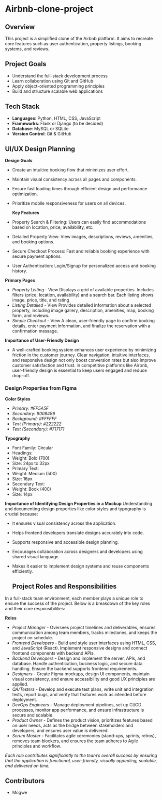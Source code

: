 # Airbnb-clone-project

## Overview
This project is a simplified clone of the Airbnb platform. It aims to recreate core features such as user authentication, property listings, booking systems, and reviews.

## Project Goals
- Understand the full-stack development process
- Learn collaboration using Git and GitHub
- Apply object-oriented programming principles
- Build and structure scalable web applications

## Tech Stack
- **Languages**: Python, HTML, CSS, JavaScript
- **Frameworks**: Flask or Django (to be decided)
- **Database**: MySQL or SQLite
- **Version Control**: Git & GitHub

## UI/UX Design Planning
 **Design Goals**
- Create an intuitive booking flow that minimizes user effort.

- Maintain visual consistency across all pages and components.

- Ensure fast loading times through efficient design and performance optimization.

- Prioritize mobile responsiveness for users on all devices.

  **Key Features**
- Property Search & Filtering: Users can easily find accommodations based on location, price, availability, etc.

- Detailed Property View: View images, descriptions, reviews, amenities, and booking options.

- Secure Checkout Process: Fast and reliable booking experience with secure payment options.

- User Authentication: Login/Signup for personalized access and booking history.

 **Primary Pages**

- *Property Listing* - View	Displays a grid of available properties. Includes filters (price, location, availability) and a search bar. Each listing shows image, price, title, and rating.
- *Listing Detailed* - View	Provides detailed information about a selected property, including image gallery, description, amenities, map, booking form, and reviews.
- *Simple Checkout* - View A clean, user-friendly page to confirm booking details, enter payment information, and finalize the reservation with a confirmation message.

**Importance of User-Friendly Design**
- A well-crafted booking system enhances user experience by minimizing friction in the customer journey. Clear navigation, intuitive interfaces, and responsive design not only boost conversion rates but also improve customer satisfaction and trust. In competitive platforms like Airbnb, user-friendly design is essential to keep users engaged and reduce drop-off.

 ### Design Properties from Figma
**Color Styles**
- *Primary: #FF5A5F*
- *Secondary: #008489*
- *Background: #FFFFFF*
- *Text (Primary): #222222*
- *Text (Secondary): #717171*

**Typography**
- Font Family: Circular
- Headings:
- Weight: Bold (700)
- Size: 24px to 32px
- Primary Text:
- Weight: Medium (500)
- Size: 16px
- Secondary Text:
- Weight: Book (400)
- Size: 14px

**Importance of Identifying Design Properties in a Mockup**
Understanding and documenting design properties like color styles and typography is crucial because:
- It ensures visual consistency across the application.
- Helps frontend developers translate designs accurately into code.
- Supports responsive and accessible design planning.
- Encourages collaboration across designers and developers using shared visual language.
- Makes it easier to implement design systems and reuse components efficiently.

  ## Project Roles and Responsibilities
In a full-stack team environment, each member plays a unique role to ensure the success of the project. Below is a breakdown of the key roles and their core responsibilities:

**Roles**
- *Project Manager* -	Oversees project timelines and deliverables, ensures communication among team members, tracks milestones, and keeps the project on schedule.
- *Frontend Developers* -	Build and style user interfaces using HTML, CSS, and JavaScript (React). Implement responsive designs and connect frontend components with backend APIs.
- *Backend Developers* -	Design and implement the server, APIs, and database. Handle authentication, business logic, and secure data handling. Ensure the backend supports frontend requirements.
- *Designers* -	Create Figma mockups, design UI components, maintain visual consistency, and ensure accessibility and good UX principles are applied.
- *QA/Testers* -	Develop and execute test plans, write unit and integration tests, report bugs, and verify that features work as intended before deployment.
- *DevOps Engineers* -	Manage deployment pipelines, set up CI/CD processes, monitor app performance, and ensure infrastructure is secure and scalable.
- *Product Owner* -	Defines the product vision, prioritizes features based on user needs, acts as the bridge between stakeholders and developers, and ensures user value is delivered.
- *Scrum Master* -	Facilitates agile ceremonies (stand-ups, sprints, retros), removes team blockers, and ensures the team adheres to Agile principles and workflow.

*Each role contributes significantly to the team’s overall success by ensuring that the application is functional, user-friendly, visually appealing, scalable, and delivered on time.*

 



  ## Contributors
- Mogwe
